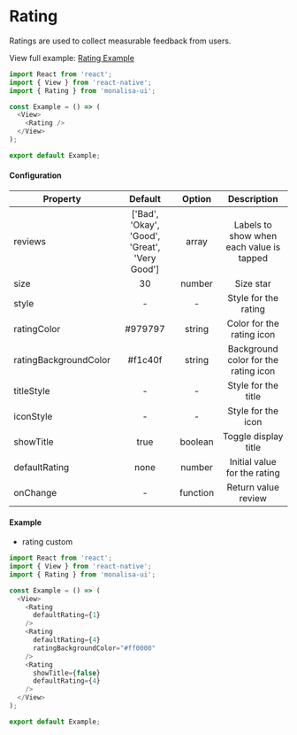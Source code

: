 # Rating

Ratings are used to collect measurable feedback from users.

View full example: [Rating Example](https://github.com/tuantvk/monalisa-ui/blob/master/example/Rating/index.js)

```javascript
import React from 'react';
import { View } from 'react-native';
import { Rating } from 'monalisa-ui';

const Example = () => (
  <View>
    <Rating />
  </View>
);

export default Example;
```

#### Configuration

| Property              | Default       | Option    | Description  |
| --------------------- |:-------------:|:---------:|:------------:|
| reviews               | ['Bad', 'Okay', 'Good', 'Great', 'Very Good'] | array    | Labels to show when each value is tapped |
| size                  | 30            | number    | Size star |
| style                 | -             | -         | Style for the rating |
| ratingColor           | #979797       | string    | Color for the rating icon |
| ratingBackgroundColor | #f1c40f       | string    | Background color for the rating icon |
| titleStyle            | -             | -         | Style for the title |
| iconStyle             | -             | -         | Style for the icon |
| showTitle             | true          | boolean   | Toggle display title |
| defaultRating         | none          | number    | Initial value for the rating |
| onChange              | -             | function  | Return value review |


#### Example

- rating custom

```javascript
import React from 'react';
import { View } from 'react-native';
import { Rating } from 'monalisa-ui';

const Example = () => (
  <View>
    <Rating
      defaultRating={1}
    />
    <Rating
      defaultRating={4}
      ratingBackgroundColor="#ff0000"
    />
    <Rating
      showTitle={false}
      defaultRating={4}
    />
  </View>
);

export default Example;
```